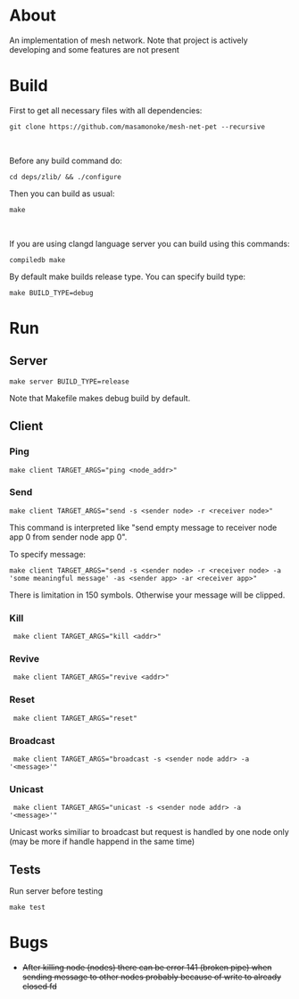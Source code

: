 # About
An implementation of mesh network. Note that project is actively developing and some features are not present

# Build

First to get all necessary files with all dependencies:
```console
git clone https://github.com/masamonoke/mesh-net-pet --recursive
```
</br>

Before any build command do:
```console
cd deps/zlib/ && ./configure

```

Then you can build as usual:


```console
make
```
</br>

If you are using clangd language server you can build using this commands:
```console
compiledb make
```

By default make builds release type. You can specify build type:
```console
make BUILD_TYPE=debug
```

# Run

## Server

```console
make server BUILD_TYPE=release
```

Note that Makefile makes debug build by default.

## Client

### Ping

```console
make client TARGET_ARGS="ping <node_addr>"
```

### Send

```console
make client TARGET_ARGS="send -s <sender node> -r <receiver node>"
```

This command is interpreted like "send empty message to receiver node app 0 from sender node app 0".

To specify message:

```console
make client TARGET_ARGS="send -s <sender node> -r <receiver node> -a 'some meaningful message' -as <sender app> -ar <receiver app>"
```
There is limitation in 150 symbols. Otherwise your message will be clipped.

### Kill

```console
 make client TARGET_ARGS="kill <addr>"
```

### Revive

```console
 make client TARGET_ARGS="revive <addr>"
```

### Reset

```console
 make client TARGET_ARGS="reset"
```

### Broadcast

```console
 make client TARGET_ARGS="broadcast -s <sender node addr> -a '<message>'"
```

### Unicast

```console
 make client TARGET_ARGS="unicast -s <sender node addr> -a '<message>'"
```

Unicast works similiar to broadcast but request is handled by one node only (may be more if handle happend in the same time)

## Tests

Run server before testing

```console
make test
```

# Bugs
* <del>After killing node (nodes) there can be error 141 (broken pipe) when sending message to other nodes probably because of write to already closed fd
